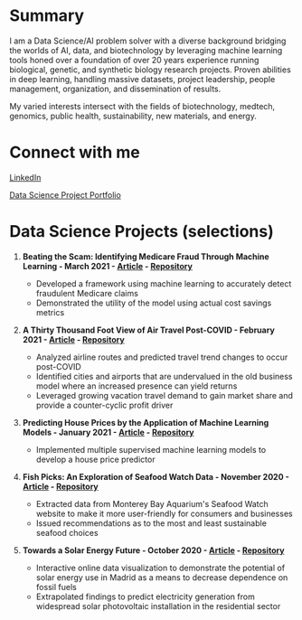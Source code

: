 # Summary
I am a Data Science/AI problem solver with a diverse background bridging the worlds of AI, data, and biotechnology by leveraging machine learning tools honed over a foundation of over 20 years experience running biological, genetic, and synthetic biology research projects. Proven abilities in deep learning, handling massive datasets, project leadership, people management, organization, and dissemination of results.

My varied interests intersect with the fields of biotechnology, medtech, genomics, public health, sustainability, new materials, and energy.


# Connect with me
[LinkedIn](https://www.linkedin.com/in/ryan-kniewel/)

[Data Science Project Portfolio](https://nycdatascience.com/blog/author/ryan-kniewel/)


# Data Science Projects (selections)
1. **Beating the Scam: Identifying Medicare Fraud Through Machine Learning - March 2021 - [Article](https://nycdatascience.com/blog/student-works/beating-the-scam-identifying-medicare-fraud-through-machine-learning/) - [Repository](https://github.com/rkmad/HealthCareFraud/)**
    - Developed a framework using machine learning to accurately detect fraudulent Medicare claims
    - Demonstrated the utility of the model using actual cost savings metrics


2. **A Thirty Thousand Foot View of Air Travel Post-COVID - February 2021 - [Article](https://nycdatascience.com/blog/student-works/a-thirty-thousand-foot-view-of-air-travel-post-covid/) - [Repository](https://github.com/rkmad/NYCDSA_Hackathon_Feb_2021)**
    - Analyzed airline routes and predicted travel trend changes to occur post-COVID
    - Identified cities and airports that are undervalued in the old business model where an increased presence can yield returns
    - Leveraged growing vacation travel demand to gain market share and provide a counter-cyclic profit driver


3. **Predicting House Prices by the Application of Machine Learning Models - January 2021 - [Article](https://nycdatascience.com/blog/student-works/predicting-house-prices-by-the-application-of-machine-learning-models/) - [Repository](https://github.com/mwc201/Housing_Price_Prediction)**
    - Implemented multiple supervised machine learning models to develop a house price predictor


4. **Fish Picks: An Exploration of Seafood Watch Data - November 2020 - [Article](https://nycdatascience.com/blog/student-works/fish-picks-an-exploration-of-seafoodwatch-data/) - [Repository](https://github.com/rkmad/seafoodwatch2)**
    - Extracted data from Monterey Bay Aquarium's Seafood Watch website to make it more user-friendly for consumers and businesses
    - Issued recommendations as to the most and least sustainable seafood choices 


5. **Towards a Solar Energy Future - October 2020 - [Article](https://nycdatascience.com/blog/student-works/towards-a-solar-energy-future/) - [Repository](https://github.com/rkmad/Solar_energy)**
    - Interactive online data visualization to demonstrate the potential of solar energy use in Madrid as a means to decrease dependence on fossil fuels
    - Extrapolated findings to predict electricity generation from widespread solar photovoltaic installation in the residential sector 










<!--
**rkmad/rkmad** is a ✨ _special_ ✨ repository because its `README.md` (this file) appears on your GitHub profile.

Here are some ideas to get you started:

- 🔭 I’m currently working on ...
- 🌱 I’m currently learning ...
- 👯 I’m looking to collaborate on ...
- 🤔 I’m looking for help with ...
- 💬 Ask me about ...
- 📫 How to reach me: ...
- 😄 Pronouns: ...
- ⚡ Fun fact: ...
-->
